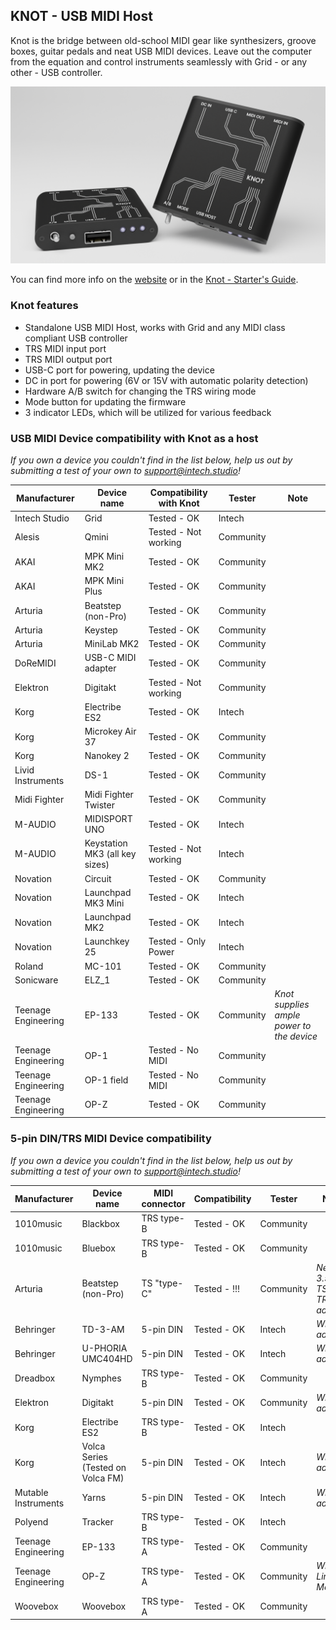## KNOT - USB MIDI Host

Knot is the bridge between old-school MIDI gear like synthesizers, groove boxes, guitar pedals and neat USB MIDI devices. Leave out the computer from the equation and control instruments seamlessly with Grid - or any other - USB controller.

![knot, the standalone usb midi host](./documentation/knot.png)

You can find more info on the [website](https://intech.studio/shop/knot) or in the [Knot - Starter's Guide](https://docs.intech.studio/guides/guide/knot-start).

### Knot features

- Standalone USB MIDI Host, works with Grid and any MIDI class compliant USB controller
- TRS MIDI input port
- TRS MIDI output port
- USB-C port for powering, updating the device
- DC in port for powering (6V or 15V with automatic polarity detection)
- Hardware A/B switch for changing the TRS wiring mode
- Mode button for updating the firmware
- 3 indicator LEDs, which will be utilized for various feedback



### USB MIDI Device compatibility with Knot as a host

*If you own a device you couldn't find in the list below, help us out by submitting a test of your own to support@intech.studio!*

| Manufacturer | Device name | Compatibility with Knot | Tester | Note |
| ---- | ---- | ---- | ---- | --- |
|    Intech Studio  |   Grid         | Tested - OK | Intech | |
|    Alesis  | Qmini  |  Tested - Not working | Community | |
|    AKAI  | MPK Mini MK2  |  Tested - OK | Community | |
|    AKAI  | MPK Mini Plus  |  Tested - OK | Community | |
|    Arturia  | Beatstep (non-Pro)  |  Tested - OK | Community | |
|    Arturia  | Keystep  |  Tested - OK | Community | |
|    Arturia  | MiniLab MK2   |  Tested - OK | Community | |
|    DoReMIDI  | USB-C MIDI adapter  |  Tested - OK | Community | |
|    Elektron  | Digitakt |  Tested - Not working | Community | |
|    Korg  | Electribe ES2  |  Tested - OK | Intech | |
|    Korg  | Microkey Air 37  |  Tested - OK | Community | |
|    Korg  | Nanokey 2  |  Tested - OK | Community | |
|    Livid Instruments  | DS-1  |  Tested - OK | Community | |
|    Midi Fighter  | Midi Fighter Twister  |  Tested - OK | Community | |
|    M-AUDIO  |   MIDISPORT UNO         | Tested - OK | Intech | |
|    M-AUDIO | Keystation MK3 (all key sizes) | Tested - Not working | Intech | |
|    Novation  | Circuit   | Tested - OK | Community | |
|    Novation   | Launchpad MK3 Mini  | Tested - OK | Intech | |
|    Novation  | Launchpad MK2     | Tested - OK | Intech | |
|    Novation  | Launchkey 25   | Tested - Only Power | Intech | |
|    Roland  | MC-101   | Tested - OK | Community | |
|    Sonicware  | ELZ_1  |  Tested - OK | Community | |
|    Teenage Engineering  | EP-133 |  Tested - OK | Community | *Knot supplies ample power to the device* |
|    Teenage Engineering  | OP-1  |  Tested - No MIDI | Community | |
|    Teenage Engineering  | OP-1 field |  Tested - No MIDI | Community | |
|    Teenage Engineering  | OP-Z |  Tested - OK | Community | |




### 5-pin DIN/TRS MIDI Device compatibility

*If you own a device you couldn't find in the list below, help us out by submitting a test of your own to support@intech.studio!*

| Manufacturer | Device name | MIDI connector |Compatibility | Tester | Note |
| ---- | ---- | ---- | ---- | ---- | --- |
| 1010music |   Blackbox | TRS type-B       | Tested - OK |  Community | |
| 1010music |   Bluebox | TRS type-B       | Tested - OK |  Community | |
| Arturia  | Beatstep (non-Pro) | TS "type-C" |  Tested - !!! | Community | *Needs 3.5mm TS to TRS adapter* |
|Behringer |   TD-3-AM | 5-pin DIN       | Tested - OK |  Intech | *With adapter* |
|Behringer |   U-PHORIA UMC404HD | 5-pin DIN     | Tested - OK | Intech | *With adapter* |
|   Dreadbox  | Nymphes  | TRS type-B  | Tested - OK | Community | |
|    Elektron  | Digitakt | 5-pin DIN | Tested - OK | Community | *With adapter* |
|   Korg  | Electribe ES2  | TRS type-B  | Tested - OK | Intech | |
|   Korg   | Volca Series (Tested on Volca FM)  |  5-pin DIN | Tested - OK | Intech | *With adapter* |
| Mutable Instruments |   Yarns | 5-pin DIN     | Tested - OK | Intech | *With adapter* |
|    Polyend  | Tracker  | TRS type-B | Tested - OK | Intech | |
|    Teenage Engineering  | EP-133 | TRS type-A | Tested - OK | Community |  |
|    Teenage Engineering  | OP-Z | TRS type-A | Tested - OK | Community | *With Line Module* |
|    Woovebox  | Woovebox | TRS type-A | Tested - OK | Community | |

<!---
### Community contributors

A big thank you to our community contributors for testing these devices:
- Michal
- Tibi


|    Dirtywave  | M8 Tracker  | TRS type-A | Untested | - |
|   Audiothingies   | Micromonsta 2  | TRS type-A | Untested | - |
|    Bastl Instruments  | Softpop SP2  | 5-pin DIN | Untested | - |
|    Elektron  | Octatrack  | 5-pin DIN | Untested | - |
|    Elektron  | Syntax  | 5-pin DIN | Untested | - |
|    Elektron  | Digitakt  | 5-pin DIN | Untested | - |
|    Elektron  | Digitone  | 5-pin DIN | Untested | - |
|    Elektron  | Analog Rytm  | 5-pin DIN | Untested | - |
|    Elektron  | Analog Four  | 5-pin DIN | Untested | - |
|    Elektron  | Analog Keys  | 5-pin DIN | Untested | - |
|    Elektron  | Model:Samples  | TRS type-A | Untested | - |
|    Elektron  | Model:Cycles  | TRS type-A | Untested | - |
|    Arturia  | Microfreak  | TRS type-A  | Untested | - |
--->
